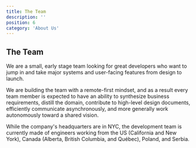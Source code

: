 ```yaml
---
title: The Team
description: ''
position: 6
category: 'About Us'
---
```


## The Team

We are a small, early stage team looking for great developers who want to jump in and take major systems and user-facing
features from design to launch.

We are building the team with a remote-first mindset, and as a result every team member is expected to have an ability
to synthesize business requirements, distill the domain, contribute to high-level design documents, efficiently
communicate asynchronously, and more generally work autonomously toward a shared vision.

While the company's headquarters are in NYC, the development team is currently made of engineers working from the US
(California and New York), Canada (Alberta, British Columbia, and Québec), Poland, and Serbia.
